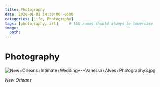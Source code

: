 ```yaml
---
title: Photography
date: 2020-01-01 14:30:00 -0500
categories: [Life, Photography]
tags: [photography, art]     # TAG names should always be lowercase
image:
  path: 
---
```


# Photography


<img class="thumb-image loaded" data-src="https://images.squarespace-cdn.com/content/v1/637bc363896de64f51e0f158/1670015383016-NEE2UK4IA4YPTYWFMZY8/New%2BOrleans%2BIntimate%2BWedding%2B-%2BVanessa%2BAlves%2BPhotography3.jpg" data-image="https://images.squarespace-cdn.com/content/v1/637bc363896de64f51e0f158/1670015383016-NEE2UK4IA4YPTYWFMZY8/New%2BOrleans%2BIntimate%2BWedding%2B-%2BVanessa%2BAlves%2BPhotography3.jpg" data-image-dimensions="1500x1000" data-image-focal-point="0.5,0.5" data-load="false" data-image-id="638a699680744669417554c3" data-type="image" alt="New+Orleans+Intimate+Wedding+-+Vanessa+Alves+Photography3.jpg" data-image-resolution="1000w" src="https://images.squarespace-cdn.com/content/v1/637bc363896de64f51e0f158/1670015383016-NEE2UK4IA4YPTYWFMZY8/New%2BOrleans%2BIntimate%2BWedding%2B-%2BVanessa%2BAlves%2BPhotography3.jpg?format=1000w" style="">

_New Orleans_
